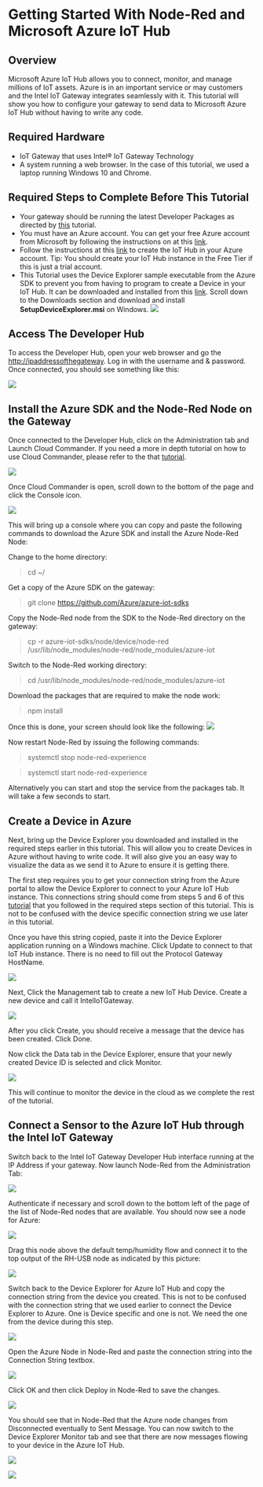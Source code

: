 # Getting Started With Node-Red and Microsoft Azure IoT Hub #<cr>## Overview ##Microsoft Azure IoT Hub allows you to connect, monitor, and manage millions of IoT assets.  Azure is in an important service or may customers and the Intel IoT Gateway integrates seamlessly with it.  This tutorial will show you how to configure your gateway to send data to Microsoft Azure IoT Hub without having to write any code.## Required Hardware ##-   IoT Gateway that uses Intel® IoT Gateway Technology-   A system running a web browser.  In the case of this tutorial, we used a laptop running Windows 10 and Chrome.
## Required Steps to Complete Before This Tutorial ##
 - Your gateway should be running the latest Developer Packages as directed by [this](https://github.com/intel-iot-devkit/Intel-IoT-Gateway/tree/master/Updating%20the%20Intel%20IoT%20Gateway%20Developer%20Packages) tutorial.
 - You must have an Azure account.  You can get your free Azure account from Microsoft by following the instructions on at this [link](https://azure.microsoft.com/en-us/free/).
 - Follow the instructions at this [link]([https://github.com/Azure/azure-iot-sdks/blob/master/doc/setup_iothub.md](https://github.com/Azure/azure-iot-sdks/blob/master/doc/setup_iothub.md)) to create the IoT Hub in your Azure account.  Tip: You should create your IoT Hub instance in the Free Tier if this is just a trial account.
 - This Tutorial uses the Device Explorer sample executable from the Azure SDK to prevent you from having to program to create a Device in your IoT Hub.  It can be downloaded and installed from this [link](https://github.com/Azure/azure-iot-sdks/releases).  Scroll down to the Downloads section and download and install **SetupDeviceExplorer.msi** on Windows.
 ![](images/image1.png)## Access The Developer Hub ##To access the Developer Hub, open your web browser and go the <http://ipaddressofthegateway>. Log in with the username and & password.  Once connected, you should see something like this:![](images/image2.png)## Install the Azure SDK and the Node-Red Node on the Gateway ##Once connected to the Developer Hub, click on the Administration tab and Launch Cloud Commander.  If you need a more in depth tutorial on how to use Cloud Commander, please refer to the that [tutorial](https://github.com/intel-iot-devkit/Intel-IoT-Gateway/tree/master/Getting%20Started%20With%20Cloud%20Commander).![](images/image3.png)Once Cloud Commander is open, scroll down to the bottom of the page and click the Console icon.![](images/image4.png)This will bring up a console where you can copy and paste the following commands to download the Azure SDK and install the Azure Node-Red Node:Change to the home directory: >cd ~/
 
 Get a copy of the Azure SDK on the gateway:
 >git clone https://github.com/Azure/azure-iot-sdks
 
 Copy the Node-Red node from the SDK to the Node-Red directory on the gateway:
 >cp -r azure-iot-sdks/node/device/node-red /usr/lib/node_modules/node-red/node_modules/azure-iot 
 
 Switch to the Node-Red working directory:
 >cd /usr/lib/node_modules/node-red/node_modules/azure-iot
 
 Download the packages that are required to make the node work:
 >npm install

Once this is done, your screen should look like the following:
![](images/image5.png)

Now restart Node-Red by issuing the following commands:

>systemctl stop node-red-experience

>systemctl start node-red-experience

Alternatively you can start and stop the service from the packages tab.  It will take a few seconds to start.

## Create a Device in Azure ##

Next, bring up the Device Explorer you downloaded and installed in the required steps earlier in this tutorial.  This will allow you to create Devices in Azure without having to write code.  It will also give you an easy way to visualize the data as we send it to Azure to ensure it is getting there.

The first step requires you to get your connection string from the Azure portal to allow the Device Explorer to connect to your Azure IoT Hub instance.  This connections string should come from steps 5 and 6 of this [tutorial](https://github.com/Azure/azure-iot-sdks/blob/master/doc/setup_iothub.md) that you followed in the required steps section of this tutorial.  This is not to be confused with the device specific connection string we use later in this tutorial.

Once you have this string copied, paste it into the Device Explorer application running on a Windows machine.  Click Update to connect to that IoT Hub instance.  There is no need to fill out the Protocol Gateway HostName.

![](images/image6.png)

Next, Click the Management tab to create a new IoT Hub Device.  Create a new device and call it IntelIoTGateway.

![](images/image7.png)

After you click Create, you should receive a message that the device has been created.  Click Done.

Now click the Data tab in the Device Explorer, ensure that your newly created Device ID is selected and click Monitor.

![](images/image8.png)

This will continue to monitor the device in the cloud as we complete the rest of the tutorial.

## Connect a Sensor to the Azure IoT Hub through the Intel IoT Gateway ##

Switch back to the Intel IoT Gateway Developer Hub interface running at the IP Address if your gateway.  Now launch Node-Red from the Administration Tab:

![](images/image9.png)

Authenticate if necessary and scroll down to the bottom left of the page of the list of Node-Red nodes that are available.  You should now see a node for Azure:

![](images/image10.png)

Drag this node above the default temp/humidity flow and connect it to the top output of the RH-USB node as indicated by this picture:

![](images/image11.png)

Switch back to the Device Explorer for Azure IoT Hub and copy the connection string from the device you created.  This is not to be confused with the connection string that we used earlier to connect the Device Explorer to Azure.  One is Device specific and one is not.  We need the one from the device during this step.

![](images/image12.png)

Open the Azure Node in Node-Red and paste the connection string into the Connection String textbox.

![](images/image13.png)

Click OK and then click Deploy in Node-Red to save the changes.

![](images/image14.png)

You should see that in Node-Red that the Azure node changes from Disconnected eventually to Sent Message.  You can now switch to the Device Explorer Monitor tab and see that there are now messages flowing to your device in the Azure IoT Hub.

![](images/image15.png)

![](images/image16.png)
